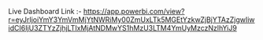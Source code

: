 Live Dashboard Link :- https://app.powerbi.com/view?r=eyJrIjoiYmY3YmVmMjYtNWRiMy00ZmUxLTk5MGEtYzkwZjBjYTAzZjgwIiwidCI6IjU3ZTYzZjhjLTIxMjAtNDMwYS1hMzU3LTM4YmUyMzczNzlhYiJ9
